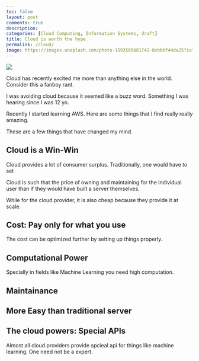```yaml
---
toc: false
layout: post
comments: true
description: 
categories: [Cloud Computing, Information Systems, draft]
title: Cloud is worth the hype
permalink: /cloud/
image: https://images.unsplash.com/photo-1593505681742-8cbb6f44de25?ixlib=rb-1.2.1&ixid=eyJhcHBfaWQiOjEyMDd9&auto=format&fit=crop&w=2689&q=80
---
```

![](https://images.unsplash.com/photo-1593505681742-8cbb6f44de25?ixlib=rb-1.2.1&ixid=eyJhcHBfaWQiOjEyMDd9&auto=format&fit=crop&w=2689&q=80)


Cloud has recently excited me more than anything else in the world. Consider this a fanboy rant.

I was avoiding cloud because it seemed like a buzz word. Something I was hearing since I was 12 yo.

Recently I started learning AWS. Here are some things that I find really really amazing.

These are a few things that have changed my mind.

## Cloud is a Win-Win

Cloud provides a lot of consumer surplus. Traditionally, one would have to set 

Cloud is such that the price of owning and maintaining for the individual user than if they would have built a server themselves.

While for the cloud provider, it is also cheap because they provide it at scale.

## Cost: Pay only for what you use

The cost can be optimized further by setting up things properly.

## Computational Power

Specially in fields like Machine Learning you need high computation.

## Maintainance

## More Easy than traditional server

## The cloud powers: Special APIs

Almost all cloud providers provide spcieal api for things like machine learning. One need not be a expert.

 
